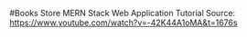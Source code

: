 #Books Store MERN Stack Web Application
Tutorial Source: https://www.youtube.com/watch?v=-42K44A1oMA&t=1676s